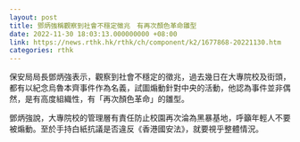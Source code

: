 ```yaml
---
layout: post
title: 鄧炳強稱觀察到社會不穩定徵兆　有再次顏色革命雛型
date: 2022-11-30 18:03:13.000000000 +08:00
link: https://news.rthk.hk/rthk/ch/component/k2/1677868-20221130.htm
categories: rthk
---
```


保安局局長鄧炳強表示，觀察到社會不穩定的徵兆，過去幾日在大專院校及街頭，都有以紀念烏魯本齊事件作為名義，試圖煽動針對中央的活動，他認為事件並非偶然，是有高度組織性，有「再次顏色革命」的雛型。

鄧炳強說，大專院校的管理層有責任防止校園再次淪為黑暴基地，呼籲年輕人不要被煽動。至於手持白紙抗議是否違反《香港國安法》，就要視乎整體情況。
